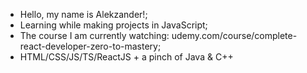 - Hello, my name is Alekzander!;
- Learning while making projects in JavaScript;
- The course I am currently watching: udemy.com/course/complete-react-developer-zero-to-mastery;
- HTML/CSS/JS/TS/ReactJS + a pinch of Java & C++
<!---
F4HH0oF/F4HH0oF is a ✨ special ✨ repository because its `README.md` (this file) appears on your GitHub profile.
You can click the Preview link to take a look at your changes.
--->
